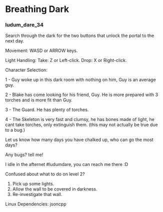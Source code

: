 # Breathing Dark
### ludum_dare_34

Search through the dark for the two buttons that unlock the portal to the next day.

Movement: WASD or ARROW keys.

Light Handling:
Take: Z or Left-click.
Drop: X or Right-click.

Character Selection:

1 - Guy woke up in this dark room with nothing on him, Guy is an average guy.

2 - Blake has come looking for his friend, Guy. He is more prepared with 3 torches and is more fit than Guy.

3 - The Guard. He has plenty of torches.

4 - The Skeleton is very fast and clumsy, he has bones made of light, he cant take torches, only extinguish them. (this may not actually be true due to a bug.)

Let us know how many days you have chalked up, who can go the most days?

Any bugs? tell me!

I idle in the afternet #ludumdare, you can reach me there :D

Confused about what to do on level 2?

1. Pick up some lights.
2. Allow the wall to be covered in darkness.
3. Re-investigate that wall.

Linux Dependencies: jsoncpp
